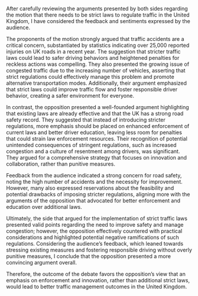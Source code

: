 After carefully reviewing the arguments presented by both sides regarding the motion that there needs to be strict laws to regulate traffic in the United Kingdom, I have considered the feedback and sentiments expressed by the audience. 

The proponents of the motion strongly argued that traffic accidents are a critical concern, substantiated by statistics indicating over 25,000 reported injuries on UK roads in a recent year. The suggestion that stricter traffic laws could lead to safer driving behaviors and heightened penalties for reckless actions was compelling. They also presented the growing issue of congested traffic due to the increasing number of vehicles, asserting that strict regulations could effectively manage this problem and promote alternative transportation modes. Additionally, their argument emphasized that strict laws could improve traffic flow and foster responsible driver behavior, creating a safer environment for everyone. 

In contrast, the opposition presented a well-founded argument highlighting that existing laws are already effective and that the UK has a strong road safety record. They suggested that instead of introducing stricter regulations, more emphasis should be placed on enhanced enforcement of current laws and better driver education, leaving less room for penalties that could strain law enforcement resources. Their recognition of potential unintended consequences of stringent regulations, such as increased congestion and a culture of resentment among drivers, was significant. They argued for a comprehensive strategy that focuses on innovation and collaboration, rather than punitive measures. 

Feedback from the audience indicated a strong concern for road safety, noting the high number of accidents and the necessity for improvement. However, many also expressed reservations about the feasibility and potential drawbacks of imposing stricter regulations, aligning more with the arguments of the opposition that advocated for better enforcement and education over additional laws.

Ultimately, the side that argued for the implementation of strict traffic laws presented valid points regarding the need to improve safety and manage congestion; however, the opposition effectively countered with practical considerations and highlighted potential negative ramifications of such regulations. Considering the audience’s feedback, which leaned towards stressing existing measures and fostering responsible driving without overly punitive measures, I conclude that the opposition presented a more convincing argument overall.

Therefore, the outcome of the debate favors the opposition’s view that an emphasis on enforcement and innovation, rather than additional strict laws, would lead to better traffic management outcomes in the United Kingdom.